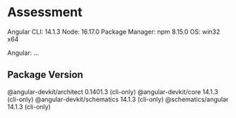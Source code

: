 # Assessment

Angular CLI: 14.1.3
Node: 16.17.0
Package Manager: npm 8.15.0
OS: win32 x64

Angular:
...

Package                      Version
------------------------------------------------------
@angular-devkit/architect    0.1401.3 (cli-only)
@angular-devkit/core         14.1.3 (cli-only)
@angular-devkit/schematics   14.1.3 (cli-only)
@schematics/angular          14.1.3 (cli-only)
